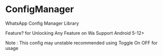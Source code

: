 # ConfigManager
WhatsApp Config Manager Library

Feature? for Unlocking Any Feature on Wa
Support Android 5-12+

Note :
This config may unstable recommended using Toggle On OFF for usage

